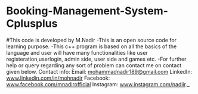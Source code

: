 # Booking-Management-System-Cplusplus
#This code is developed by M.Nadir -This is an open source code for learning purpose. -This c++ program is based on all the basics of the language and user will have many functionalities like user registeration,userlogin, admin side, user side and games etc. -For further help or query regarding any sort of problem can contact me on contact given below. Contact info: Email: mohammadnadir189@gmail.com LinkedIn: www.linkedin.com/in/mohnadir Facebook: www.facebook.com/mnadirofficial Instagram: www.instagram.com/nadiir._
